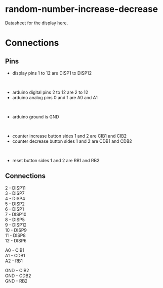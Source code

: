 # random-number-increase-decrease

Datasheet for the display [here](http://www.datasheetcafe.com/f5461ah-datasheet-7-segment/).

# Connections

## Pins

- display pins 1 to 12 are DISP1 to DISP12 <br>
<br>

- arduino digital pins 2 to 12 are 2 to 12
- arduino analog pins 0 and 1 are A0 and A1
<br>

- arduino ground is GND
<br>

- counter increase button sides 1 and 2 are CIB1 and CIB2
- counter decrease button sides 1 and 2 are CDB1 and CDB2
<br>

- reset button sides 1 and 2 are RB1 and RB2

## Connections

2 - DISP11 <br>
3 - DISP7 <br>
4 - DISP4 <br>
5 - DISP2 <br>
6 - DISP1 <br>
7 - DISP10 <br>
8 - DISP5 <br>
9 - DISP12 <br>
10 - DISP9 <br>
11 - DISP8 <br>
12 - DISP6 <br>

A0 - CIB1 <br>
A1 - CDB1 <br>
A2 - RB1 <br>

GND - CIB2 <br>
GND - CDB2 <br>
GND - RB2 <br>

